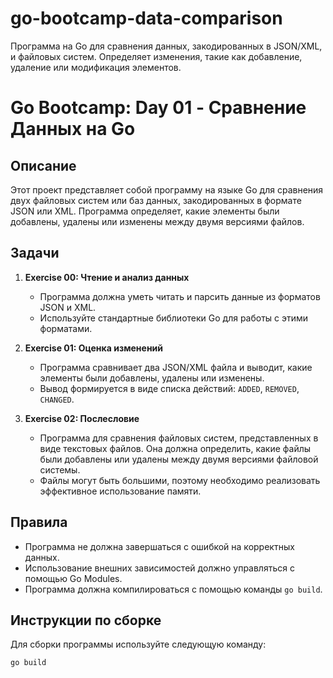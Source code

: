 # go-bootcamp-data-comparison
Программа на Go для сравнения данных, закодированных в JSON/XML, и файловых систем. Определяет изменения, такие как добавление, удаление или модификация элементов.

# Go Bootcamp: Day 01 - Сравнение Данных на Go

## Описание

Этот проект представляет собой программу на языке Go для сравнения двух файловых систем или баз данных, закодированных в формате JSON или XML. Программа определяет, какие элементы были добавлены, удалены или изменены между двумя версиями файлов.

## Задачи

1. **Exercise 00: Чтение и анализ данных**
   - Программа должна уметь читать и парсить данные из форматов JSON и XML.
   - Используйте стандартные библиотеки Go для работы с этими форматами.

2. **Exercise 01: Оценка изменений**
   - Программа сравнивает два JSON/XML файла и выводит, какие элементы были добавлены, удалены или изменены.
   - Вывод формируется в виде списка действий: `ADDED`, `REMOVED`, `CHANGED`.

3. **Exercise 02: Послесловие**
   - Программа для сравнения файловых систем, представленных в виде текстовых файлов. Она должна определить, какие файлы были добавлены или удалены между двумя версиями файловой системы.
   - Файлы могут быть большими, поэтому необходимо реализовать эффективное использование памяти.

## Правила

- Программа не должна завершаться с ошибкой на корректных данных.
- Использование внешних зависимостей должно управляться с помощью Go Modules.
- Программа должна компилироваться с помощью команды `go build`.

## Инструкции по сборке

Для сборки программы используйте следующую команду:

```bash
go build